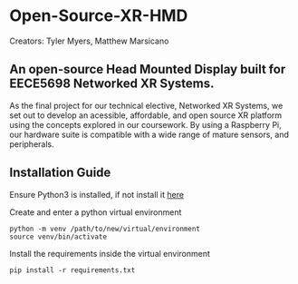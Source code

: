 # Open-Source-XR-HMD
Creators: Tyler Myers, Matthew Marsicano

## An open-source Head Mounted Display built for EECE5698 Networked XR Systems. 

As the final project for our technical elective, Networked XR Systems, we set out to develop an acessible, affordable, and open source XR platform using the concepts explored in our coursework. By using a Raspberry Pi, our hardware suite is compatible with a wide range of mature sensors, and peripherals.

## Installation Guide 
Ensure Python3 is installed, if not install it [here](https://www.python.org/downloads/)

Create and enter a python virtual environment

    python -m venv /path/to/new/virtual/environment
    source venv/bin/activate
Install the requirements inside the virtual environment

    pip install -r requirements.txt

